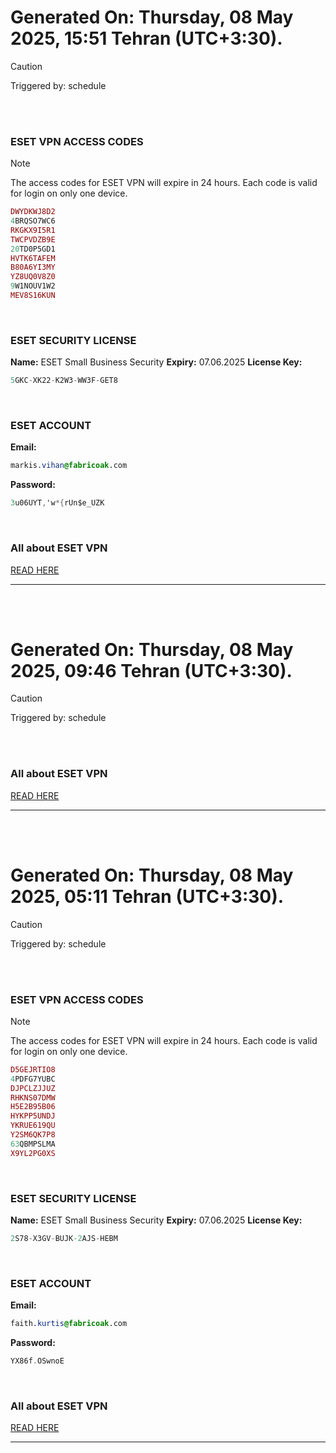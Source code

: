 # Generated On: Thursday, 08 May 2025, 15:51 Tehran (UTC+3:30).

> [!CAUTION]
> Triggered by: schedule

<br><br>

### ESET VPN ACCESS CODES

> [!NOTE]
> The access codes for ESET VPN will expire in 24 hours.
> Each code is valid for login on only one device.

```ruby
DWYDKWJ8D2
4BRQSO7WC6
RKGKX9I5R1
TWCPVDZB9E
20TD0P5GD1
HVTK6TAFEM
B80A6YI3MY
YZ8UQ0V8Z0
9W1NOUV1W2
MEV8S16KUN
```

<br>

### ESET SECURITY LICENSE

**Name:** ESET Small Business Security
**Expiry:** 07.06.2025
**License Key:**

```POV-Ray SDL
5GKC-XK22-K2W3-WW3F-GET8
```

<br>

### ESET ACCOUNT

**Email:**

```CSS
markis.vihan@fabricoak.com
```

**Password:**

```POV-Ray SDL
3u06UYT,'w*{rUn$e_UZK
```

<br>

### All about ESET VPN

[READ HERE](https://t.me/F_NiREvil/2113)

---

<br><br>

# Generated On: Thursday, 08 May 2025, 09:46 Tehran (UTC+3:30).

> [!CAUTION]
> Triggered by: schedule

<br><br>

### All about ESET VPN

[READ HERE](https://t.me/F_NiREvil/2113)

---

<br><br>

# Generated On: Thursday, 08 May 2025, 05:11 Tehran (UTC+3:30).

> [!CAUTION]
> Triggered by: schedule

<br><br>

### ESET VPN ACCESS CODES

> [!NOTE]
> The access codes for ESET VPN will expire in 24 hours.
> Each code is valid for login on only one device.

```ruby
D5GEJRTIO8
4PDFG7YUBC
DJPCLZJJUZ
RHKNS07DMW
H5E2B95B06
HYKPP5UNDJ
YKRUE619QU
Y2SM6QK7P8
63QBMPSLMA
X9YL2PG0XS
```

<br>

### ESET SECURITY LICENSE

**Name:** ESET Small Business Security
**Expiry:** 07.06.2025
**License Key:**

```POV-Ray SDL
2S78-X3GV-BUJK-2AJS-HEBM
```

<br>

### ESET ACCOUNT

**Email:**

```CSS
faith.kurtis@fabricoak.com
```

**Password:**

```POV-Ray SDL
YX86f.OSwnoE
```

<br>

### All about ESET VPN

[READ HERE](https://t.me/F_NiREvil/2113)

---

<br><br>
